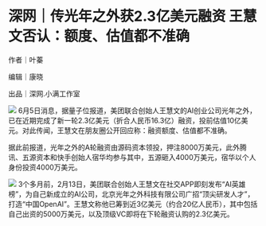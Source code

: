 

# 深网｜传光年之外获2.3亿美元融资 王慧文否认：额度、估值都不准确

作者｜叶蓁

编辑｜康晓

出品｜深网.小满工作室

![](https://inews.gtimg.com/news_bt/OsHmn0pqu6vKQaYXIc-zfKlJPikG-ifejwzotZeo5GCKcAA/1000)
6月5日消息，据量子位报道，美团联合创始人王慧文的AI创业公司光年之外，已在近期完成了新一轮2.3亿美元（折合人民币16.3亿）融资，投前估值10亿美元。对此传闻，王慧文在朋友圈公开回应称：融资额度、估值都不准确。

据此前报道，光年之外的A轮融资由源码资本领投，押注8000万美元，此外腾讯、五源资本和快手创始人宿华均参与其中，五源砸入4000万美元，宿华以个人身份投资4000万美元。

![](https://inews.gtimg.com/news_bt/ONcK_sWOe3gnGjMis5KwoUSsoAfn-eFABBnr5CGfmFvAEAA/1000)
3个多月前，2月13日，美团联合创始人王慧文在社交APP即刻发布“AI英雄榜”，为自己新成立的AI公司，北京光年之外科技有限公司广招“顶尖研发人才”，打造“中国OpenAI”。王慧文称他已筹到近3亿美元（约合20亿人民币），其中包括自己出资的5000万美元，以及顶级VC即将在下轮融资认购的2.3亿美元。

